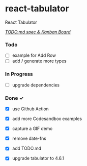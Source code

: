 # react-tabulator

React Tabulator

<em>[TODO.md spec & Kanban Board](https://marketplace.visualstudio.com/items?itemName=coddx.coddx-alpha)</em>

### Todo

- [ ] example for Add Row  
- [ ] add / generate more types  

### In Progress

- [ ] upgrade dependencies  

### Done ✓

- [x] use Github Action  
- [x] add more Codesandbox examples  
- [x] capture a GIF demo  
- [x] remove date-fns  
- [x] add TODO.md  
- [x] upgrade tabulator to 4.6.1  

